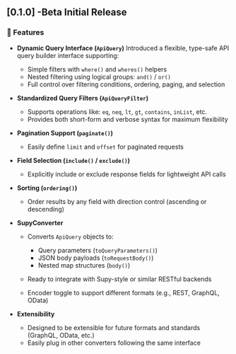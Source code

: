 ## \[0.1.0] -Beta Initial Release

### 🚀 Features

* **Dynamic Query Interface (`ApiQuery`)**
  Introduced a flexible, type-safe API query builder interface supporting:

    * Simple filters with `where()` and `wheres()` helpers
    * Nested filtering using logical groups: `and()` / `or()`
    * Full control over filtering conditions, ordering, paging, and selection

* **Standardized Query Filters (`ApiQueryFilter`)**

    * Supports operations like: `eq`, `neq`, `lt`, `gt`, `contains`, `inList`, etc.
    * Provides both short-form and verbose syntax for maximum flexibility

* **Pagination Support (`paginate()`)**

    * Easily define `limit` and `offset` for paginated requests

* **Field Selection (`include()` / `exclude()`)**

    * Explicitly include or exclude response fields for lightweight API calls

* **Sorting (`ordering()`)**

    * Order results by any field with direction control (ascending or descending)

* **SupyConverter**

    * Converts `ApiQuery` objects to:

        * Query parameters (`toQueryParameters()`)
        * JSON body payloads (`toRequestBody()`)
        * Nested map structures (`body()`)
    * Ready to integrate with Supy-style or similar RESTful backends
    * Encoder toggle to support different formats (e.g., REST, GraphQL, OData)

* **Extensibility**

    * Designed to be extensible for future formats and standards (GraphQL, OData, etc.)
    * Easily plug in other converters following the same interface
